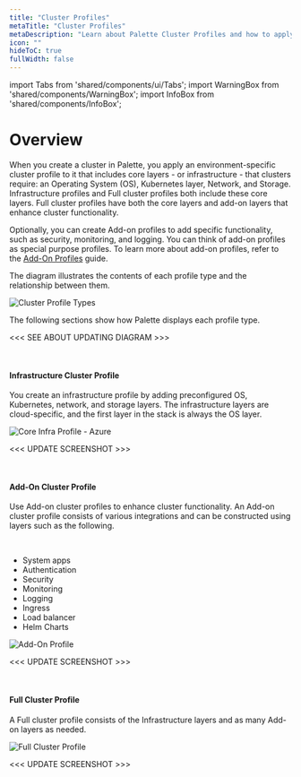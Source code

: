 ```yaml
---
title: "Cluster Profiles"
metaTitle: "Cluster Profiles"
metaDescription: "Learn about Palette Cluster Profiles and how to apply them to your clusters."
icon: ""
hideToC: true
fullWidth: false
---
```


import Tabs from 'shared/components/ui/Tabs';
import WarningBox from 'shared/components/WarningBox';
import InfoBox from 'shared/components/InfoBox';


# Overview 

When you create a cluster in Palette, you apply an environment-specific cluster profile to it that includes core layers - or infrastructure - that clusters require: an Operating System (OS), Kubernetes layer, Network, and Storage. Infrastructure profiles and Full cluster profiles both include these core layers. Full cluster profiles have both the core layers and add-on layers that enhance cluster functionality.

Optionally, you can create Add-on profiles to add specific functionality, such as security, monitoring, and logging. You can think of add-on profiles as special purpose profiles. To learn more about add-on profiles, refer to the [Add-On Profiles]() guide. 

The diagram illustrates the contents of each profile type and the relationship between them. 

<!-- Optionally, you can create Add-on profiles or add layers to the Infrastructure profile to apply to clusters to add specific functionality. Or you can add layers to the Core Infrastructure profile itself. To learn more about add-on profiles, refer to the [Add-On Profiles]() guide. The diagram illustrates what each profile -->


![Cluster Profile Types](/cluster_profiles.png)


The following sections show how Palette displays each profile type.  

<<< SEE ABOUT UPDATING DIAGRAM >>>

<br />

#### Infrastructure Cluster Profile

You create an infrastructure profile by adding preconfigured OS, Kubernetes, network, and storage layers. The infrastructure layers are cloud-specific, and the first layer in the stack is always the OS layer.

![Core Infra Profile - Azure](/cluster_profile_azure.png)

<<< UPDATE SCREENSHOT >>>

<br />

#### Add-On Cluster Profile

Use Add-on cluster profiles to enhance cluster functionality. An Add-on cluster profile consists of various integrations and can be constructed using layers such as the following.

<br />

- System apps
- Authentication
- Security
- Monitoring
- Logging
- Ingress
- Load balancer
- Helm Charts


![Add-On Profile](/addon_profile.png)

<<< UPDATE SCREENSHOT >>>

<br />

#### Full Cluster Profile

A Full cluster profile consists of the Infrastructure layers and as many Add-on layers as needed. 

![Full Cluster Profile](/full_profile.png)


<<< UPDATE SCREENSHOT >>>

<br />

<br />
